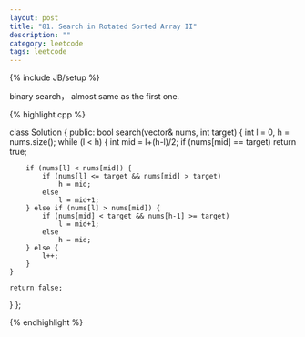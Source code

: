 ```yaml
---
layout: post
title: "81. Search in Rotated Sorted Array II"
description: ""
category: leetcode
tags: leetcode
---
```

{% include JB/setup %}

binary search， almost same as the first one.

{% highlight cpp %}

class Solution {
public:
  bool search(vector<int>& nums, int target) {
  	int l = 0, h = nums.size();
  	while (l < h) {
  		int mid = l+(h-l)/2;
  		if (nums[mid] == target) return true;

  		if (nums[l] < nums[mid]) {
  			if (nums[l] <= target && nums[mid] > target)
  				h = mid;
  			else
  				l = mid+1;
  		} else if (nums[l] > nums[mid]) {
  			if (nums[mid] < target && nums[h-1] >= target)
  				l = mid+1;
  			else
  				h = mid;
  		} else {
  			l++;
  		}
  	}
  	
  	return false;
  }
};

{% endhighlight %}